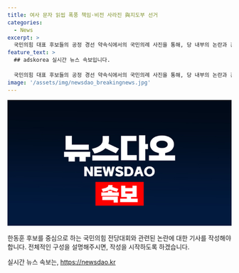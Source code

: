 ```yaml
---
title: 여사 문자 읽씹 폭풍 책임·비전 사라진 與지도부 선거
categories:
  - News
excerpt: >
  국민의힘 대표 후보들의 공정 경선 약속식에서의 국민의례 사진을 통해, 당 내부의 논란과 혼란을 야기한 읽씹 논란과 원외 당원협의회 운영위원장 연판장 추진설에 대한 사안을 다룬 기사입니다. 국민의힘의 전당대회를 뒤흔든 논란에 대한 선거관리위원회의 강한 경고와 후보들의 대응, 정책 담론의 부재 등 전당대회의 혼란과 실망감을 다루고 있습니다. 이 같은 상황이 전당대회의 건설적인 논의와 당 내 협력의 부재에 초점을 맞춘 논란을 야기하고 있다고 비판과 분석이 제시되고 있습니다.
feature_text: >
  ## adskorea 실시간 뉴스 속보입니다.

  국민의힘 대표 후보들의 공정 경선 약속식에서의 국민의례 사진을 통해, 당 내부의 논란과 혼란을 야기한 읽씹 논란과 원외 당원협의회 운영위원장 연판장 추진설에 대한 사안을 다룬 기사입니다. 국민의힘의 전당대회를 뒤흔든 논란에 대한 선거관리위원회의 강한 경고와 후보들의 대응, 정책 담론의 부재 등 전당대회의 혼란과 실망감을 다루고 있습니다. 이 같은 상황이 전당대회의 건설적인 논의와 당 내 협력의 부재에 초점을 맞춘 논란을 야기하고 있다고 비판과 분석이 제시되고 있습니다.
image: '/assets/img/newsdao_breakingnews.jpg'
---
```


<p><img src="/assets/img/newsdao_breakingnews.jpg" alt="adskorea 속보" /></p>

<p>한동훈 후보를 중심으로 하는 국민의힘 전당대회와 관련된 논란에 대한 기사를 작성해야 합니다. 전체적인 구성을 설명해주시면, 작성을 시작하도록 하겠습니다.</p>
실시간 뉴스 속보는, <a href="https://newsdao.kr" rel="dofollow">https://newsdao.kr</a>


